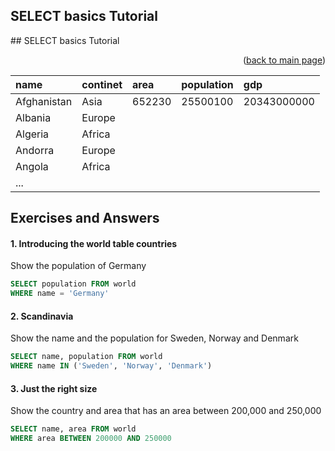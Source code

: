 ## SELECT basics Tutorial
<p align="left"><a>## SELECT basics Tutorial</a></p>
<p align="right">(<a href="https://github.com/ojudz08/sqlzoo-answers/tree/main">back to main page</a>)</p>

| name | continet | area | population | gdp |
| :--- | :--- | :--- | :--- | :--- |
| Afghanistan | Asia | 652230 | 25500100 | 20343000000 |
| Albania | Europe |  |  |  |
| Algeria | Africa |  |  |  |
| Andorra | Europe |  |  |  |
| Angola | Africa |  |  |  |
| ... |  |  |  |  |

## Exercises and Answers
#### 1. Introducing the world table countries
Show the population of Germany
```SQL
SELECT population FROM world
WHERE name = 'Germany'
```

#### 2. Scandinavia
Show the name and the population for Sweden, Norway and Denmark
```SQL
SELECT name, population FROM world
WHERE name IN ('Sweden', 'Norway', 'Denmark')
```

#### 3. Just the right size
Show the country and area that has an area between 200,000 and 250,000
```SQL
SELECT name, area FROM world
WHERE area BETWEEN 200000 AND 250000
```
